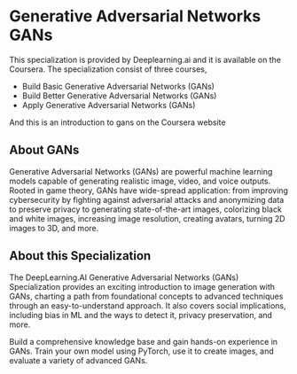 # Generative Adversarial Networks GANs

This specialization is provided by Deeplearning.ai and it is available on the Coursera.
The specialization consist of three courses,

- Build Basic Generative Adversarial Networks (GANs)
- Build Better Generative Adversarial Networks (GANs)
- Apply Generative Adversarial Networks (GANs)

And this is an introduction to gans on the Coursera website

## About GANs
Generative Adversarial Networks (GANs) are powerful machine learning models capable of generating realistic image, video, and voice outputs. 
Rooted in game theory, GANs have wide-spread application: from improving cybersecurity by fighting against adversarial attacks and anonymizing data to preserve privacy to generating state-of-the-art images, colorizing black and white images, increasing image resolution, creating avatars, turning 2D images to 3D, and more. 

## About this Specialization
The DeepLearning.AI Generative Adversarial Networks (GANs) Specialization provides an exciting introduction to image generation with GANs, charting a path from foundational concepts to advanced techniques through an easy-to-understand approach. It also covers social implications, including bias in ML and the ways to detect it, privacy preservation, and more.

Build a comprehensive knowledge base and gain hands-on experience in GANs. Train your own model using PyTorch, use it to create images, and evaluate a variety of advanced GANs. 
